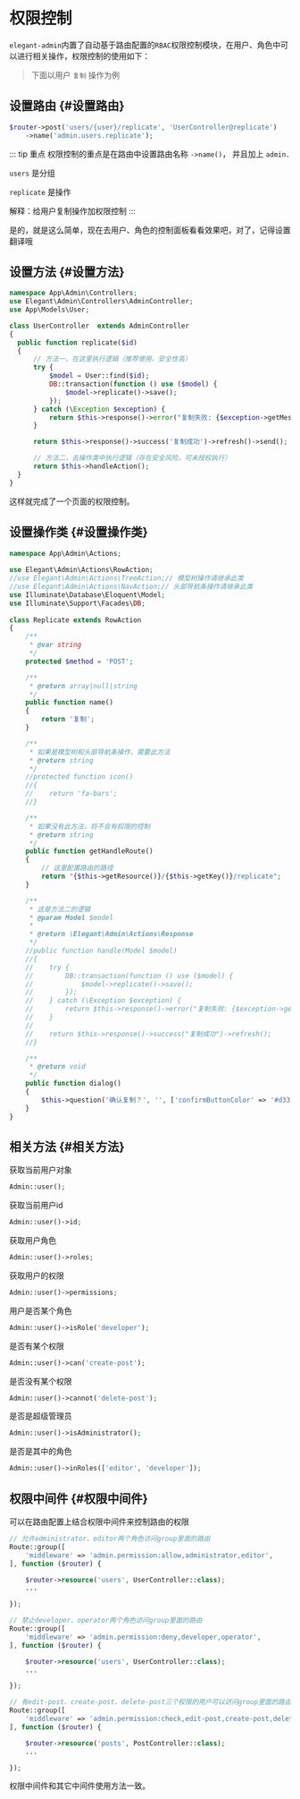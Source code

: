 # 权限控制

`elegant-admin`内置了自动基于路由配置的`RBAC`权限控制模块，在用户、角色中可以进行相关操作，权限控制的使用如下：

> 下面以用户 `复制` 操作为例

## 设置路由 {#设置路由}

```php
$router->post('users/{user}/replicate', 'UserController@replicate')
    ->name('admin.users.replicate');
```

::: tip 重点
权限控制的重点是在路由中设置路由名称 `->name()`， 并且加上 `admin.`

`users` 是分组

`replicate` 是操作

解释：给用户复制操作加权限控制
:::

是的，就是这么简单，现在去用户、角色的控制面板看看效果吧，对了，记得设置翻译哦

## 设置方法 {#设置方法}

```php
namespace App\Admin\Controllers;
use Elegant\Admin\Controllers\AdminController;
use App\Models\User;

class UserController  extends AdminController
{
  public function replicate($id)
  {
      // 方法一，在这里执行逻辑（推荐使用，安全性高）
      try {
          $model = User::find($id);
          DB::transaction(function () use ($model) {
              $model->replicate()->save();
          });
      } catch (\Exception $exception) {
          return $this->response()->error("复制失败: {$exception->getMessage()}")->send();
      }

      return $this->response()->success('复制成功')->refresh()->send();

      // 方法二，去操作类中执行逻辑（存在安全风险，可未授权执行）
      return $this->handleAction();
  }
}
```

这样就完成了一个页面的权限控制。

## 设置操作类 {#设置操作类}

```php
namespace App\Admin\Actions;
    
use Elegant\Admin\Actions\RowAction;
//use Elegant\Admin\Actions\TreeAction;// 模型树操作请继承此类
//use Elegant\Admin\Actions\NavAction;// 头部导航条操作请继承此类
use Illuminate\Database\Eloquent\Model;
use Illuminate\Support\Facades\DB;
    
class Replicate extends RowAction
{
    /**
     * @var string
     */
    protected $method = 'POST';

    /**
     * @return array|null|string
     */
    public function name()
    {
        return '复制';
    }

    /**
     * 如果是模型树和头部导航条操作，需要此方法
     * @return string
     */
    //protected function icon()
    //{
    //    return 'fa-bars';
    //}

    /**
     * 如果没有此方法，将不会有权限的控制
     * @return string
     */
    public function getHandleRoute()
    {
        // 这里配置路由的路径
        return "{$this->getResource()}/{$this->getKey()}/replicate";
    }

    /**
     * 这是方法二的逻辑
     * @param Model $model
     *
     * @return \Elegant\Admin\Actions\Response
     */
    //public function handle(Model $model)
    //{
    //    try {
    //        DB::transaction(function () use ($model) {
    //            $model->replicate()->save();
    //        });
    //    } catch (\Exception $exception) {
    //        return $this->response()->error("复制失败: {$exception->getMessage()}");
    //    }
    //
    //    return $this->response()->success("复制成功")->refresh();
    //}

    /**
     * @return void
     */
    public function dialog()
    {
        $this->question('确认复制？', '', ['confirmButtonColor' => '#d33']);
    }
}
```

## 相关方法 {#相关方法}

获取当前用户对象

```php
Admin::user();
```

获取当前用户id

```php
Admin::user()->id;
```

获取用户角色

```php
Admin::user()->roles;
```

获取用户的权限

```php
Admin::user()->permissions;
```

用户是否某个角色

```php
Admin::user()->isRole('developer');
```

是否有某个权限

```php
Admin::user()->can('create-post');
```

是否没有某个权限

```php
Admin::user()->cannot('delete-post');
```

是否是超级管理员

```php
Admin::user()->isAdministrator();
```

是否是其中的角色

```php
Admin::user()->inRoles(['editor', 'developer']);
```

## 权限中间件 {#权限中间件}

可以在路由配置上结合权限中间件来控制路由的权限

```php
// 允许administrator、editor两个角色访问group里面的路由
Route::group([
    'middleware' => 'admin.permission:allow,administrator,editor',
], function ($router) {

    $router->resource('users', UserController::class);
    ...

});

// 禁止developer、operator两个角色访问group里面的路由
Route::group([
    'middleware' => 'admin.permission:deny,developer,operator',
], function ($router) {

    $router->resource('users', UserController::class);
    ...

});

// 有edit-post、create-post、delete-post三个权限的用户可以访问group里面的路由
Route::group([
    'middleware' => 'admin.permission:check,edit-post,create-post,delete-post',
], function ($router) {

    $router->resource('posts', PostController::class);
    ...

});
```

权限中间件和其它中间件使用方法一致。
